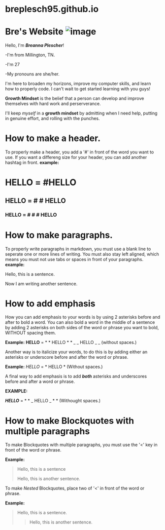 # breplesch95.github.io

# Bre's Website ![image](https://user-images.githubusercontent.com/123974055/215583382-abdc5eb7-a1e0-4ed7-aa27-2077e2c8cfe0.png)


Hello, I'm ***Breanna Plescher***!

-I'm from Millington, TN. 

-I'm 27

-My pronouns are she/her.

I'm here to broaden my horizons, improve my computer skills, and learn how to properly code. I can't wait to get started learning with you guys!

**Growth Mindset** is the belief that a person can develop and improve themselves with hard work and perserverance.

I'll keep *myself* in a **growth mindset** by admitting when I need help, putting in genuine effort, 
and rolling with the punches.


# How to make a header.

To properly make a header, you add a '#' in front of the word you want to use. If you want a differeng size for your header, you can add another hashtag in front.
**example:** 
# HELLO = #HELLO
## HELLO = # # HELLO
### HELLO = # # # HELLO

# How to make paragraphs.
To properly write paragraphs in markdown, you must use a blank line to seperate one or more lines of writing. You must also stay left aligned, which means you must not use tabs or spaces in front of your paragraphs.
**example:**

Hello, this is a sentence.

Now I am writing another sentence.

# How to add emphasis

How you can add emphasis to your words is by using 2 asterisks before and after to bold a word. You can also bold a word in the middle of a sentence by adding 2 asterisks on both sides of the word or phrase you want to bold, WITHOUT spacing them.

**Example:** **HELLO** = * * HELLO * * _ _ HELLO _ _ (without spaces.)

Another way is to italicize your words, to do this is by adding either an asterisks or underscore before and after the word or phrase.

**Example:** *HELLO* = * HELLO * (Without spaces.)

A final way to add emphasis is to add **_both_** asterisks and underscores before and after a word or phrase.

**EXAMPLE:**

**_HELLO_** = * * _ HELLO _ * * (Withought spaces.)

# How to make Blockquotes with multiple paragraphs

To make Blockquotes with multiple paragraphs, you must use the '<' key in front of the word or phrase.

**Example:**

> Hello, this is a sentence
>
> Hello, this is another sentence.

To make *Nested* Blockquotes, place two of '<' in front of the word or phrase.

**Example:**

> Hello, this is a sentence.
>
>> Hello, this is another sentence.
